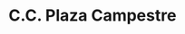 ---
title: "C.C. Plaza Campestre"
url: /puerto-colombia/c-c-plaza-campestre/
shop: centro comercial
---